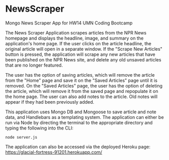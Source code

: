 # NewsScraper
Mongo News Scraper App for HW14 UMN Coding Bootcamp

The News Scraper Application scrapes articles from the NPR News homepage and displays the headline, image, and summary on the application's home page. If the user clicks on the article headline, the original article will open in a separate window. If the "Scrape New Articles" button is pressed, the application will scrape any new articles that have been published on the NPR News site, and delete any old unsaved articles that are no longer featured. 

The user has the option of saving articles, which will remove the article from the "Home" page and save it on the "Saved Articles" page until it is removed. On the "Saved Articles" page, the user has the option of deleting the article, which will remove it from the saved page and repopulate it on the home page. The user can also add notes to the article. Old notes will appear if they had been previously added. 

This application uses Mongo DB and Mongoose to save article and note data, and Handlebars as a templating system. The application can either be run via Node by directing the terminal to the appropriate directory and typing the following into the CLI: 

`
node server.js
`

The application can also be accessed via the deployed Heroku page: https://glacial-fortress-91201.herokuapp.com/
